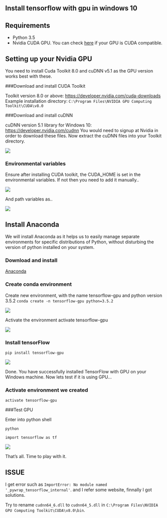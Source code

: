 ## Install tensorflow with gpu in windows 10

## Requirements

- Python 3.5
- Nvidia CUDA GPU. You can check [here](https://developer.nvidia.com/cuda-gpus) if your GPU is CUDA compatible.

## Setting up your Nvidia GPU

You need to install Cuda Toolkit 8.0 and cuDNN v5.1 as the GPU version works best with these.



###Download and install CUDA Toolkit

Toolkit version 8.0 or above: https://developer.nvidia.com/cuda-downloads
Example installation directory: `C:\Program Files\NVIDIA GPU Computing Toolkit\CUDA\v8.0`

###Download and install cuDNN

cuDNN version 5.1 library for Windows 10: https://developer.nvidia.com/cudnn
You would need to signup at Nvidia in order to download these files. Now extract the cuDNN files into your Toolkit directory.

![](https://ooo.0o0.ooo/2017/06/24/594dd1ea6ab0a.jpg)
 
### Environmental variables
Ensure after installing CUDA toolkit, the CUDA_HOME is set in the environmental variables. If not then you need to add it manually..

![](https://ooo.0o0.ooo/2017/06/24/594dcb90118c2.png)

And path variables as..

![](https://ooo.0o0.ooo/2017/06/24/594dcbf8eb6ac.png)

## Install Anaconda

We will install Anaconda as it helps us to easily manage separate environments for specific distributions of Python, without disturbing the version of python installed on your system.

### Download and install 

[Anaconda](https://www.continuum.io/downloads)

### Create conda environment

Create new environment, with the name tensorflow-gpu and python version 3.5.2
`conda create -n tensorflow-gpu python=3.5.2`

![](https://ooo.0o0.ooo/2017/06/24/594dd073b87d8.png)

Activate the environment activate tensorflow-gpu

![](https://ooo.0o0.ooo/2017/06/24/594dd0df09aaa.png)

### Install tensorFlow

`pip install tensorflow-gpu`

![](https://ooo.0o0.ooo/2017/06/24/594dd10d769a5.png)
 

Done. You have successfully installed TensorFlow with GPU on your Windows machine.
Now lets test if it is using GPU…

### Activate environment we created

`activate tensorflow-gpu`

###Test GPU

Enter into python shell

`python`

`import tensorflow as tf`

![](https://ooo.0o0.ooo/2017/06/24/594dd238eb3e4.png)


That’s all. Time to play with it.

## ISSUE

I get error such as `ImportError: No module named '_pywrap_tensorflow_internal'`. and I refer some website, finnally I got solutions.

Try to rename `cudnn64_6.dll` to `cudnn64_5.dll` in `C:\Program Files\NVIDIA GPU Computing Toolkit\CUDA\v8.0\bin`.
